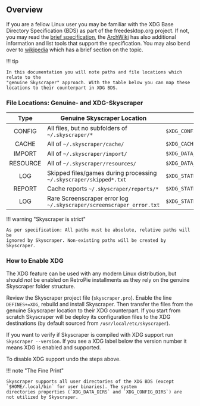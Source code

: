 ## Overview

If you are a fellow Linux user you may be familiar with the XDG Base Directory
Specification (BDS) as part of the freedesktop.org project. If not, you may read
the [brief specification](https://specifications.freedesktop.org/basedir-spec/latest/), the
[ArchWiki](https://wiki.archlinux.org/title/XDG_Base_Directory) has also
additional information and list tools that support the specification. You may also bend over to
[wikipedia](https://en.wikipedia.org/wiki/Freedesktop.org#Base_Directory_Specification) which
has a brief section on the topic.

!!! tip

    In this documentation you will note paths and file locations which relate to the
    "genuine Skyscraper" approach. With the table below you can map these
    locations to their counterpart in XDG BDS.

### File Locations: Genuine- and XDG-Skyscraper

|   Type   | Genuine Skyscraper Location                                          | XDG BDS Location                       |
| :------: | -------------------------------------------------------------------- | -------------------------------------- |
|  CONFIG  | All files, but no subfolders of `~/.skyscraper/*`                    | `$XDG_CONFIG_HOME/skyscraper/`         |
|  CACHE   | All of `~/.skyscraper/cache/`                                        | `$XDG_CACHE_HOME/skyscraper/`          |
|  IMPORT  | All of `~/.skyscraper/import/`                                       | `$XDG_DATA_HOME/skyscraper/import/`    |
| RESOURCE | All of `~/.skyscraper/resources/`                                    | `$XDG_DATA_HOME/skyscraper/resources/` |
|   LOG    | Skipped files/games during processing `~/.skyscraper/skipped*.txt`   | `$XDG_STATE_HOME/skyscraper/`          |
|  REPORT  | Cache reports `~/.skyscraper/reports/*`                              | `$XDG_STATE_HOME/skyscraper/reports/`  |
|   LOG    | Rare Screenscraper error log `~/.skyscraper/screenscraper_error.txt` | `$XDG_STATE_HOME/skyscraper/`          |

!!! warning "Skyscraper is strict"

    As per specification: All paths must be absolute, relative paths will be
    ignored by Skyscraper. Non-existing paths will be created by Skyscraper.

### How to Enable XDG

The XDG feature can be used with any modern Linux distribution, but should _not_
be enabled on RetroPie installments as they rely on the genuine Skyscraper
folder structure.

Review the Skyscraper project file (`skyscraper.pro`). Enable the line
`DEFINES+=XDG`, rebuild and install Skyscraper. Then transfer the files from the
genuine Skyscraper location to their XDG counterpart. If you start from scratch
Skyscraper will be deploy its configuration files to the XDG destinations (by
default sourced from `/usr/local/etc/skyscraper`).

If you want to verify if Skyscraper is compiled with XDG support run `Skyscraper
--version`. If you see a XDG label below the version number it means XDG is
enabled and supported.

To disable XDG support undo the steps above.

!!! note "The Fine Print"

    Skyscraper supports all user directories of the XDG BDS (except
    `$HOME/.local/bin` for user binaries). The system
    directories properties (`XDG_DATA_DIRS` and `XDG_CONFIG_DIRS`) are
    not utilized by Skyscraper.
